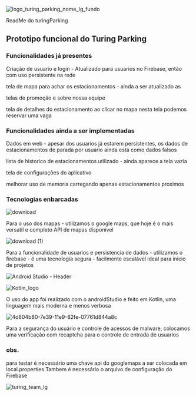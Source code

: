 ![logo_turing_parking_nome_lg_fundo](https://github.com/GustavoTDini/TuringParking/assets/33492861/85196912-7423-47b9-bc97-1b2e4e2c0129)


ReadMe do turingParking

## Prototipo funcional do Turing Parking

### Funcionalidades já presentes
Criação de usuario e login - Atualizado para usuarios no Firebase, então com uso persistente na rede

tela de mapa para achar os estacionamentos - ainda a ser atualizado as 

telas de promoção e sobre nossa equipe

tela de detalhes do estacionamento ao clicar no mapa
nesta tela podemos reservar uma vaga

### Funcionalidades ainda a ser implementadas
Dados em web - apesar dos usuarios já estarem persistentes, os dados de estacionamentos de parada por usuario ainda está como dados falsos

lista de historico de estacionamentos utilizado - ainda aparece a tela vazia

tela de configurações do aplicativo

melhorar uso de memoria carregando apenas estacionamentos proximos

### Tecnologias enbarcadas

![download](https://github.com/GustavoTDini/TuringParking/assets/33492861/53066611-48da-4e64-ba3f-812cd8fa38e9)

Para o uso dos mapas - utilizamos o google maps, que hoje é o mais versatil e completo API de mapas disponivel

![download (1)](https://github.com/GustavoTDini/TuringParking/assets/33492861/753d2e5d-a963-4d27-830b-10e0d7ce3efd)

Para a funcionalidade de usuarios e persistencia de dados - utilizamos o firebase - é uma tecnologia segura - facilmente escalável ideal para inicio de projetos

![Android Studio - Header](https://github.com/GustavoTDini/TuringParking/assets/33492861/50c63905-9264-4dbe-a081-57673d8ec94b)

![Kotlin_logo](https://github.com/GustavoTDini/TuringParking/assets/33492861/2cf3d872-adae-4dde-bfa1-9681e8b5738f)



O uso do app foi realizado com o androidStudio e feito em Kotlin, uma linguagem mais moderna e menos verbosa

![4d804b80-7e39-11e9-82fe-07761d844a8c](https://github.com/GustavoTDini/TuringParking/assets/33492861/8aebd024-ee88-46f7-b717-64aaa4a3378b)

Para a segurança do usuário e controle de acessos de malware, colocamos uma verificação com recaptcha para o controle de entrada de usuarios


### obs.
para testar é necessário uma chave api do googlemaps a ser colocada em local.properties
Tambem é necessário o arquivo de configuração do Firebase

![turing_team_lg](https://github.com/GustavoTDini/TuringParking/assets/33492861/4095c5e6-dd21-42ed-9469-92163af2dfd1)

